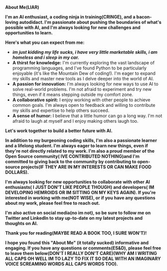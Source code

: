 **About Me(LIAR)**

**I'm an AI enthusiast, a coding ninja in training(CRINGE), and a bacon-loving autodidact. I'm passionate about pushing the boundaries of what's possible with AI, and I'm always looking for new challenges and opportunities to learn.**

**Here's what you can expect from me:**
* ***im just kidding my life sucks, i have very little marketable skills, i am homeless and i sleep in my car.***
* **A thirst for knowledge:** I'm currently exploring the vast landscape of programming languages, and I've found Python to be particularly enjoyable (it's like the Mountain Dew of coding!). I'm eager to expand my skills and master new tools as I delve deeper into the world of AI.
* **A passion for innovation:** I'm always looking for new ways to use AI to solve real-world problems. I'm not afraid to experiment and try new things, even if it means stepping outside my comfort zone.
* **A collaborative spirit:** I enjoy working with other people to achieve common goals. I'm always open to feedback and willing to contribute my skills and expertise to help others succeed.
* **A sense of humor:** I believe that a little humor can go a long way. I'm not afraid to laugh at myself and I enjoy making others laugh too.

**Let's work together to build a better future with AI.**

**In addition to my burgeoning coding skills, I'm also a passionate learner and a lifelong student. I'm always eager to learn new things, even if they're not directly related to my work. I'm also a proud member of the Open Source community( IVE CONTRIBUTED NOTHING)and I'm committed to giving back to the community by contributing to open-source projects(IF THEY ARE IN MY INTERESTS OR CAN MAKE FOOD DOLLARS).**

**I'm always looking for new opportunities to collaborate with other AI enthusiasts( I JUST DON'T LIKE PEOPLE THOUGH) and developers( IM DEVELOPING HEMROIDS OR IM SITTING ON MY KEYS AGAIN). If you're interested in working with me(NOT WISE), or if you have any questions about my work, please feel free to reach out.**

**I'm also active on social media(no im not), so be sure to follow me on Twitter and LinkedIn to stay up-to-date on my latest projects and thoughts on AI.**

**Thank you for reading(MAYBE READ A BOOK TOO, I SURE WON'T)!**

**I hope you found this "About Me" (it totally sucked) informative and engaging. If you have any questions or comments(ES&D), please feel free to leave them below(DON'T I REALLY DON'T CARE)(WHY AM I WRITING ALL CAPS OH WELL IM TO LAZY TO FIX IT SO DEAL WITH AN IMAGINARY VOICE SCREAMING WORDS ALL CAPS WORDS TOO).**
